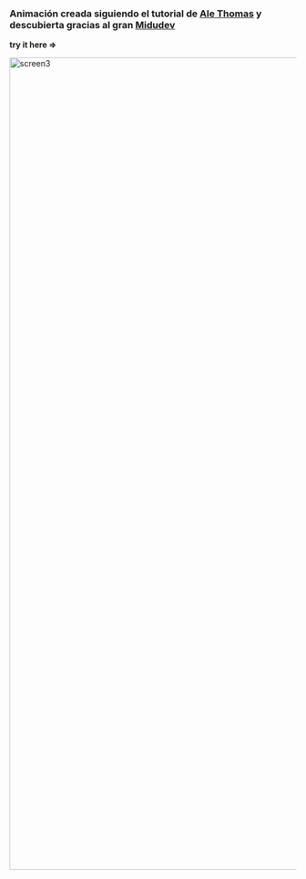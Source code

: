### Animación creada siguiendo el tutorial de [Ale Thomas](https://pokecoder.hashnode.dev/create-a-wavy-text-effect-with-pure-css) y descubierta gracias al gran [Midudev](https://www.youtube.com/watch?v=Bfvfi6Cr7JY&t=156s)

**try it here =>**


<img width="1427" alt="screen3" src="https://user-images.githubusercontent.com/91361497/177478424-ae1b85b8-a277-4382-98ee-425ae2a725d3.png">
